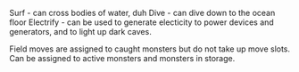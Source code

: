 Surf - can cross bodies of water, duh
Dive - can dive down to the ocean floor
Electrify - can be used to generate electicity to power devices and generators, and to light up dark caves.

Field moves are assigned to caught monsters but do not take up move slots. Can be assigned to active monsters and monsters in storage.